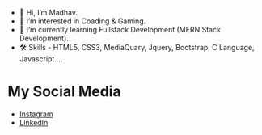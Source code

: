 - 👋 Hi, I’m Madhav.
- 👀 I’m interested in Coading & Gaming.
- 🌱 I’m currently learning Fullstack Development (MERN Stack Development).
- 🛠 Skills - HTML5, CSS3, MediaQuary, Jquery, Bootstrap, C Language, Javascript....
# My Social Media
* [Instagram](https://www.instagram.com/ig_madhavrathod)
* [LinkedIn](https://www.linkedin.com/in/madhav-rathod-520a19137?utm_source=share&utm_campaign=share_via&utm_content=profile&utm_medium=android_app)



<!---
madhav8452/madhav8452 is a ✨ special ✨ repository because its `README.md` (this file) appears on your GitHub profile.
You can click the Preview link to take a look at your changes.
--->
